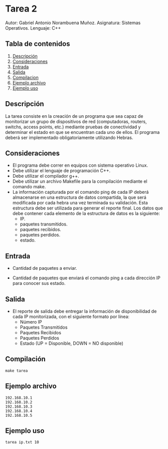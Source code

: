 # Tarea 2

Autor: Gabriel Antonio Norambuena Muñoz.
Asignatura: Sistemas Operativos.
Lenguaje: C++

## Tabla de contenidos
1. [Descripción](#descripción)
2. [Consideraciones](#consideraciones)
3. [Entrada](#entrada)
4. [Salida](#salida)
5. [Compilacion](#compilación)
6. [Ejemplo archivo](#ejemplo-archivo)
7. [Ejemplo uso](#ejemplo-uso)

## Descripción

La tarea consiste en la creación de un programa que sea capaz de monitorizar un grupo
de dispositivos de red (computadoras, routers, switchs, access points, etc.) mediante pruebas
de conectividad y determinar el estado en que se encuentran cada uno de ellos. El programa
deberá ser implementado obligatoriamente utilizando Hebras.


## Consideraciones

- El programa debe correr en equipos con sistema operativo Linux.
- Debe utilizar el lenguaje de programación C++.
- Debe utilizar el compilador g++.
- Debe utilizar un archivo Makefile para la compilación mediante el comando make.
- La información capturada por el comando ping de cada IP deberá almacenarse en una estructura de datos compartida, la que será modificada por cada
hebra una vez terminada su validación. Esta estructura debe ser utilizada para generar
el reporte final. Los datos que debe contener cada elemento de la estructura de datos
es la siguiente:
    - IP.
    - paquetes transmitidos.
    - paquetes recibidos.
    - paquetes perdidos.
    - estado.

## Entrada

- Cantidad de paquetes a enviar. 

- Cantidad de paquetes que enviará el comando ping a cada dirección IP para conocer sus estado.

## Salida

- El reporte de salida debe entregar la información de disponibilidad de cada IP monitorizada, con el siguiente formato por lı́nea:
    - Número IP
    - Paquetes Transmitidos
    - Paquetes Recibidos
    - Paquetes Perdidos
    - Estado (UP = Disponible, DOWN = NO disponible)

## Compilación
~~~
make tarea
~~~

## Ejemplo archivo

~~~
192.168.10.1
192.168.10.2
192.168.10.3
192.168.10.4
192.168.10.5
~~~

## Ejemplo uso

 ~~~
tarea ip.txt 10
 ~~~